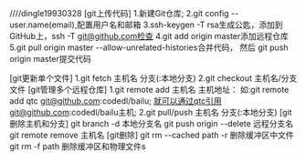 ////dingle19930328
[git上传代码]
1.新建Git仓库;
2.git config --user.name(email),配置用户名和邮箱
3.ssh-keygen -T rsa生成公匙，添加到GitHub上，ssh -T git@github.com检查
4.git add origin master添加远程仓库
5.git pull origin master --allow-unrelated-histories合并代码，
然后 git push origin master提交代码

[git更新单个文件]
1.git fetch 主机名  分支(:本地分支)
2.git checkout 主机名/分支  文件
[git管理多个远程仓库]
1.git remote add 主机名 主机地址：
如:git remote add qtc git@github.com:codedl/bailu;
就可以通过qtc引用git@github.com:codedl/bailu主机;
2.git pull/push  主机名 分支(:本地分支)
[git删除主机和分支]
git branch -d 本地分支名
git push origin --delete 远程分支名
git remote remove 主机名
[git删除]
git rm --cached path -r 删除缓冲区中文件
git rm -f  path 删除缓冲区和物理文件s